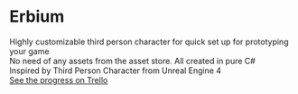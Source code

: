 # Erbium   

Highly customizable third person character for quick set up for prototyping your game  
No need of any assets from the asset store. All created in pure C#   
Inspired by Third Person Character from Unreal Engine 4  
[See the progress on Trello](https://trello.com/b/w7ypD4fJ/erbium)
